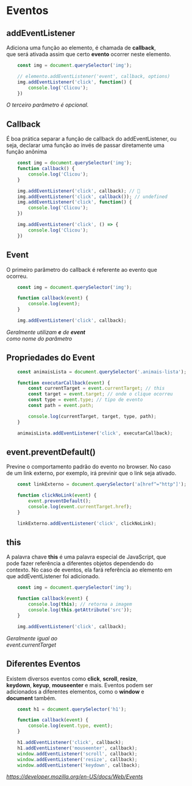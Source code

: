 # Eventos

## addEventListener

Adiciona uma função ao elemento, é chamada de **callback**, <br>
que será ativada assim que certo **evento** ocorrer neste elemento.

```js
    const img = document.querySelector('img');

    // elemento.addEventListener('event', callback, options)
    img.addEventListener('click', function() {
        console.log('Clicou');
    })
```

*O terceiro parâmetro é opcional.*

## Callback

É boa prática separar a função de callback do addEventListener, ou <br>
seja, declarar uma função ao invés de passar diretamente uma <br>
função anônima

```js
    const img = document.querySelector('img');
    function callback() {
        console.log('Clicou');
    }

    img.addEventListener('click', callback); // 🚀
    img.addEventListener('click', callback()); // undefined
    img.addEventListener('click', function() {
        console.log('Clicou');
    })

    img.addEventListener('click', () => {
        console.log('Clicou');
    })
```

## Event

O primeiro parâmetro do callback é referente ao evento que <br>
ocorreu.

```js
    const img = document.querySelector('img');

    function callback(event) {
        console.log(event);
    }

    img.addEventListener('click', callback);
```

*Geralmente utilizam **e** de **event*** <br>
*como nome do parâmetro*

## Propriedades do Event

```js
    const animaisLista = document.querySelector('.animais-lista');

    function executarCallback(event) {
        const currentTarget = event.currentTarget; // this
        const target = event.target; // onde o clique ocorreu
        const type = event.type; // tipo de evento
        const path = event.path;

        console.log(currentTarget, target, type, path);
    }

    animaisLista.addEventListener('click', executarCallback);
```

## event.preventDefault()

Previne o comportamento padrão do evento no browser. No caso <br>
de um link externo, por exemplo, irá previnir que o link seja ativado.

```js
    const linkExterno = document.querySelector('a[href^="http"]');

    function clickNoLink(event) {
        event.preventDefault();
        console.log(event.currentTarget.href);
    }

    linkExterno.addEventListener('click', clickNoLink);
```

## this

A palavra chave **this** é uma palavra especial de JavaScript, que <br>
pode fazer referência a diferentes objetos dependendo do <br>
contexto. No caso de eventos, ela fará referência ao elemento em <br>
que addEventListener foi adicionado.

```js
    const img = document.querySelector('img');

    function callback(event) {
        console.log(this); // retorna a imagem
        console.log(this.getAttribute('src'));
    }

    img.addEventListener('click', callback);
```

*Geralmente igual ao* <br>
*event.currentTarget*

## Diferentes Eventos

Existem diversos eventos como **click**, **scroll**, **resize**, <br>
**keydown**, **keyup**, **mouseenter** e mais. Eventos podem ser <br>
adicionados a diferentes elementos, como o **window** e <br>
**document** também.

```js
    const h1 = document.querySelector('h1');

    function callback(event) {
        console.log(event.type, event);
    }

    h1.addEventListener('click', callback);
    h1.addEventListener('mouseenter', callback);
    window.addEventListener('scroll', callback);
    window.addEventListener('resize', callback);
    window.addEventListener('keydown', callback);
```

*https://developer.mozilla.org/en-US/docs/Web/Events*